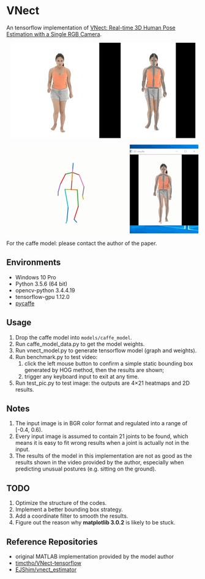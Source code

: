 # VNect

An tensorflow implementation of [VNect: Real-time 3D Human Pose Estimation with a Single RGB Camera](http://gvv.mpi-inf.mpg.de/projects/VNect/).

<p align="center">
    <img src="./test_src/test_pic_show.png">
</p>
<p align="center">
    <img src="./test_src/test_video_show.gif">
</p>
For the caffe model: please contact the author of the paper.

## Environments

- Windows 10 Pro
- Python 3.5.6 (64 bit)
- opencv-python 3.4.4.19
- tensorflow-gpu 1.12.0
- [pycaffe](https://github.com/BVLC/caffe/tree/windows)

## Usage

1. Drop the caffe model into `models/caffe_model`.
2. Run caffe_model_data.py to get the model weights.
3. Run vnect_model.py to generate tensorflow model (graph and weights).
4. Run benchmark.py to test video: 
   1. click the left mouse button to confirm a simple static bounding box generated by HOG method, then the results are shown;
   2. trigger any keyboard input to exit at any time.
5. Run test_pic.py to test image: the outputs are 4×21 heatmaps and 2D results.

## Notes

1. The input image is in BGR color format and regulated into a range of [-0.4, 0.6).
2. Every input image is assumed to contain 21 joints to be found, which means it is easy to fit wrong results when a joint is actually not in the input.
3. The results of the model in this implementation are not as good as the results shown in the video provided by the author, especially when predicting unusual postures (e.g. sitting on the ground).

## TODO

1. Optimize the structure of the codes.
2. Implement a better bounding box strategy.
3. Add a coordinate filter to smooth the results.
4. Figure out the reason why **matplotlib 3.0.2** is likely to be stuck.

## Reference Repositories

- original MATLAB implementation provided by the model author
- [timctho/VNect-tensorflow](https://github.com/timctho/VNect-tensorflow)
- [EJShim/vnect_estimator](https://github.com/EJShim/vnect_estimator)